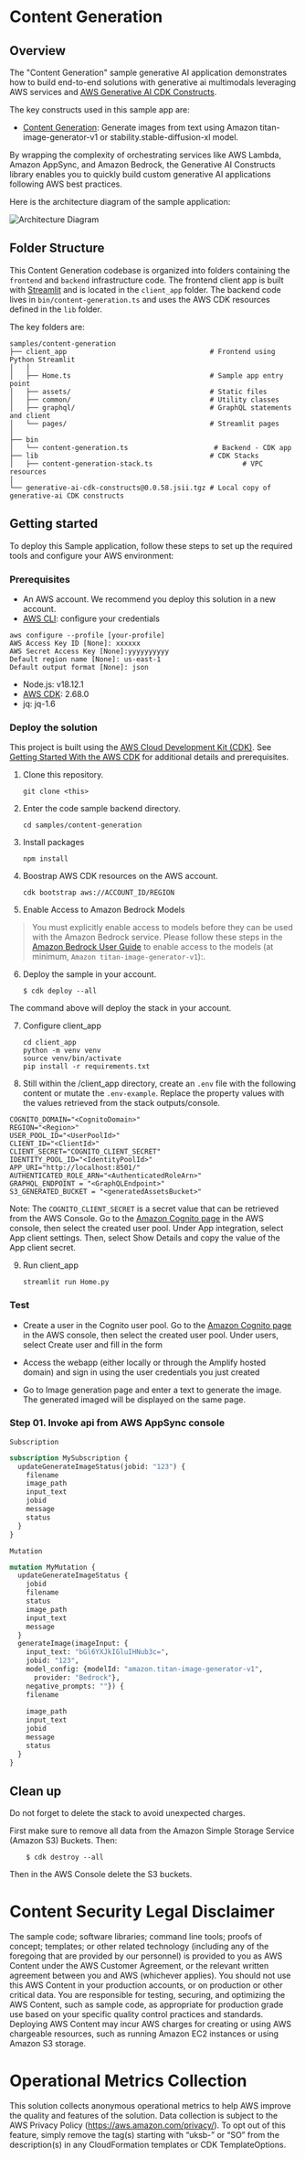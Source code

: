 # Content Generation

## Overview

The "Content Generation" sample generative AI application demonstrates how to build end-to-end solutions with generative ai multimodals leveraging AWS services and [AWS Generative AI CDK Constructs](https://github.com/awslabs/generative-ai-cdk-constructs).

The key constructs used in this sample app are:

- [Content Generation](https://github.com/awslabs/generative-ai-cdk-constructs/tree/main/src/patterns/gen-ai/aws-contentgen-appsync-lambda): Generate images from text using Amazon titan-image-generator-v1 or stability.stable-diffusion-xl model.

By wrapping the complexity of orchestrating services like AWS Lambda, Amazon AppSync, and Amazon Bedrock, the Generative AI Constructs library enables you to quickly build custom generative AI applications following AWS best practices. 

Here is the architecture diagram of the sample application:

![Architecture Diagram](client_app/assets/image_generation.png)

## Folder Structure

This Content Generation codebase is organized into folders containing the ```frontend``` and ```backend``` infrastructure code. The frontend client app is built with [Streamlit](https://streamlit.io/) and is located in the ```client_app``` folder. The backend code lives in ```bin/content-generation.ts``` and uses the AWS CDK resources defined in the ```lib``` folder.

The key folders are:

```
samples/content-generation
├── client_app                                   # Frontend using Python Streamlit
│   │
│   ├── Home.ts                                  # Sample app entry point
│   ├── assets/                                  # Static files
│   ├── common/                                  # Utility classes
│   ├── graphql/                                 # GraphQL statements and client
│   └── pages/                                   # Streamlit pages 
│
├── bin
│   └── content-generation.ts                     # Backend - CDK app
├── lib                                          # CDK Stacks
│   ├── content-generation-stack.ts                      # VPC resources
│
└── generative-ai-cdk-constructs@0.0.58.jsii.tgz # Local copy of generative-ai CDK constructs
```

## Getting started

To deploy this Sample application, follow these steps to set up the required tools and configure your AWS environment:

### Prerequisites

- An AWS account. We recommend you deploy this solution in a new account.
- [AWS CLI](https://aws.amazon.com/cli/): configure your credentials

```
aws configure --profile [your-profile] 
AWS Access Key ID [None]: xxxxxx
AWS Secret Access Key [None]:yyyyyyyyyy
Default region name [None]: us-east-1 
Default output format [None]: json
```

- Node.js: v18.12.1
- [AWS CDK](https://github.com/aws/aws-cdk/releases/tag/v2.68.0): 2.68.0
- jq: jq-1.6

### Deploy the solution

This project is built using the [AWS Cloud Development Kit (CDK)](https://aws.amazon.com/cdk/). See [Getting Started With the AWS CDK](https://docs.aws.amazon.com/cdk/v2/guide/getting_started.html) for additional details and prerequisites.

1. Clone this repository.
    ```shell
    git clone <this>
    ```

2. Enter the code sample backend directory.
    ```shell
    cd samples/content-generation
    ```

3. Install packages
   ```shell
   npm install
   ```

4. Boostrap AWS CDK resources on the AWS account.
    ```shell
    cdk bootstrap aws://ACCOUNT_ID/REGION
    ```

5. Enable Access to Amazon Bedrock Models
> You must explicitly enable access to models before they can be used with the Amazon Bedrock service. Please follow these steps in the [Amazon Bedrock User Guide](https://docs.aws.amazon.com/bedrock/latest/userguide/model-access.html) to enable access to the models (at minimum, ```Amazon titan-image-generator-v1```):.

6. Deploy the sample in your account. 
    ```shell
    $ cdk deploy --all
    ```

The command above will deploy the stack in your account. 


7. Configure client_app
    ```shell
    cd client_app
    python -m venv venv
    source venv/bin/activate
    pip install -r requirements.txt
    ```

8. Still within the /client_app directory, create an ```.env``` file with the following content or mutate the ```.env-example```. Replace the property values with the values retrieved from the stack outputs/console.

```
COGNITO_DOMAIN="<CognitoDomain>"
REGION="<Region>"
USER_POOL_ID="<UserPoolId>"
CLIENT_ID="<ClientId>"
CLIENT_SECRET="COGNITO_CLIENT_SECRET"
IDENTITY_POOL_ID="<IdentityPoolId>"
APP_URI="http://localhost:8501/"
AUTHENTICATED_ROLE_ARN="<AuthenticatedRoleArn>"
GRAPHQL_ENDPOINT = "<GraphQLEndpoint>"
S3_GENERATED_BUCKET = "<generatedAssetsBucket>"

```

Note: The ```COGNITO_CLIENT_SECRET``` is a secret value that can be retrieved from the AWS Console. Go to the [Amazon Cognito page](https://console.aws.amazon.com/cognito/home) in the AWS console, then select the created user pool. Under App integration, select App client settings. Then, select Show Details and copy the value of the App client secret.

9. Run client_app
    ```shell
    streamlit run Home.py
    ```

### Test

- Create a user in the Cognito user pool. Go to the [Amazon Cognito page](https://console.aws.amazon.com/cognito/home) in the AWS console, then select the created user pool. Under users, select Create user and fill in the form

- Access the webapp (either locally or through the Amplify hosted domain) and sign in using the user credentials you just created 

- Go to Image generation page and enter a text to generate the image. The generated imaged will be displayed on the same page.


### Step 01. Invoke api from AWS AppSync console

```Subscription```
```graphql
subscription MySubscription {
  updateGenerateImageStatus(jobid: "123") {
    filename
    image_path
    input_text
    jobid
    message
    status
  }
}

```

```Mutation```
```graphql
mutation MyMutation {
  updateGenerateImageStatus {
    jobid
    filename
    status
    image_path
    input_text
    message
  }
  generateImage(imageInput: {
    input_text: "bGl6YXJkIGluIHNub3c=",
    jobid: "123",
    model_config: {modelId: "amazon.titan-image-generator-v1", 
      provider: "Bedrock"},
    negative_prompts: ""}) {
    filename
    
    image_path
    input_text
    jobid
    message
    status
  }
}

```


## Clean up

Do not forget to delete the stack to avoid unexpected charges.

First make sure to remove all data from the Amazon Simple Storage Service (Amazon S3) Buckets. Then:

```shell
    $ cdk destroy --all
```

Then in the AWS Console delete the S3 buckets.



# Content Security Legal Disclaimer
The sample code; software libraries; command line tools; proofs of concept; templates; or other related technology (including any of the foregoing that are provided by our personnel) is provided to you as AWS Content under the AWS Customer Agreement, or the relevant written agreement between you and AWS (whichever applies). You should not use this AWS Content in your production accounts, or on production or other critical data. You are responsible for testing, securing, and optimizing the AWS Content, such as sample code, as appropriate for production grade use based on your specific quality control practices and standards. Deploying AWS Content may incur AWS charges for creating or using AWS chargeable resources, such as running Amazon EC2 instances or using Amazon S3 storage.

# Operational Metrics Collection
This solution collects anonymous operational metrics to help AWS improve the quality and features of the solution. Data collection is subject to the AWS Privacy Policy (https://aws.amazon.com/privacy/). To opt out of this feature, simply remove the tag(s) starting with “uksb-” or “SO” from the description(s) in any CloudFormation templates or CDK TemplateOptions.